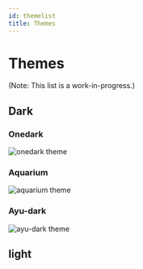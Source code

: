 ```yaml
---
id: themelist
title: Themes
---
```


# Themes

(Note: This list is a work-in-progress.)

## Dark 

### Onedark 

![onedark theme](/img/themes/onedark.png)

### Aquarium 

![aquarium theme](/img/themes/aquarium.png)

### Ayu-dark 

![ayu-dark theme](/img/themes/ayu-dark.png)

## light
